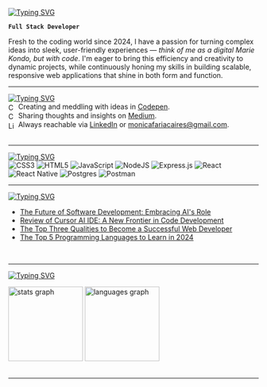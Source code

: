 <a href="https://git.io/typing-svg"><img src="https://readme-typing-svg.demolab.com?font=Poppins&weight=600&size=36&letterSpacing=0.2rem&duration=1500&pause=2000&color=8075FF&vCenter=true&width=435&lines=Hello+world%2C;I'm+Monica!+%F0%9F%91%8B" alt="Typing SVG" /></a>

**`Full Stack Developer`**

Fresh to the coding world since 2024, I have a passion for turning complex ideas into sleek, user-friendly experiences — *think of me as a digital Marie Kondo, but with code*. I'm eager to bring this efficiency and creativity to dynamic projects, while continuously honing my skills in building scalable, responsive web applications that shine in both form and function. <br/>

---

<a href="https://git.io/typing-svg"><img src="https://readme-typing-svg.demolab.com?font=Poppins&weight=600&letterSpacing=0.2rem&duration=1000&pause=5000&color=8075FF&vCenter=true&repeat=false&width=435&lines=Git+In+Touch" alt="Typing SVG" /></a> <br/>
<img align="center" alt="Codepen" width="16px" src="https://cdn.jsdelivr.net/gh/devicons/devicon@latest/icons/codepen/codepen-original.svg"/></i> Creating and meddling with ideas in [Codepen](https://codepen.io/monicacoding). <br/>
<img align="center" alt="Codepen" width="16px" src="https://cdn.jsdelivr.net/gh/devicons/devicon@latest/icons/markdown/markdown-original.svg"/></i> Sharing thoughts and insights on [Medium](https://medium.com/@monicacoding). <br/>
<img align="center" alt="LinkedIn" width="16px" src="https://cdn.jsdelivr.net/gh/devicons/devicon@latest/icons/linkedin/linkedin-plain.svg"/></i> Always reachable via [LinkedIn](https://www.linkedin.com/in/monicafariacaires/) or monicafariacaires@gmail.com. <br/>
<br/>

---

<a href="https://git.io/typing-svg"><img src="https://readme-typing-svg.demolab.com?font=Poppins&weight=600&letterSpacing=0.2rem&duration=1000&pause=5000&color=8075FF&vCenter=true&repeat=false&width=435&lines=Tech+Stack" alt="Typing SVG" /></a><br/>
![CSS3](https://img.shields.io/badge/css3-%231572B6.svg?style=for-the-badge&logo=css3&logoColor=white) ![HTML5](https://img.shields.io/badge/html5-%23E34F26.svg?style=for-the-badge&logo=html5&logoColor=white) ![JavaScript](https://img.shields.io/badge/javascript-%23323330.svg?style=for-the-badge&logo=javascript&logoColor=%23F7DF1E) ![NodeJS](https://img.shields.io/badge/node.js-6DA55F?style=for-the-badge&logo=node.js&logoColor=white) ![Express.js](https://img.shields.io/badge/express.js-%23404d59.svg?style=for-the-badge&logo=express&logoColor=%2361DAFB) ![React](https://img.shields.io/badge/react-%2320232a.svg?style=for-the-badge&logo=react&logoColor=%2361DAFB) ![React Native](https://img.shields.io/badge/react_native-%2320232a.svg?style=for-the-badge&logo=react&logoColor=%2361DAFB) ![Postgres](https://img.shields.io/badge/postgres-%23316192.svg?style=for-the-badge&logo=postgresql&logoColor=white) ![Postman](https://img.shields.io/badge/Postman-FF6C37?style=for-the-badge&logo=postman&logoColor=white)
<br/>

---

<a href="https://git.io/typing-svg"><img src="https://readme-typing-svg.demolab.com?font=Poppins&weight=600&letterSpacing=0.2rem&duration=1000&pause=5000&color=8075FF&vCenter=true&repeat=false&width=435&lines=Blog+Posts" alt="Typing SVG" /></a><br/>

- [The Future of Software Development: Embracing AI's Role]()
- [Review of Cursor AI IDE: A New Frontier in Code Development]()
- [The Top Three Qualities to Become a Successful Web Developer]()
- [The Top 5 Programming Languages to Learn in 2024]()
<br/>

---

<a href="https://git.io/typing-svg"><img src="https://readme-typing-svg.demolab.com?font=Poppins&weight=600&letterSpacing=0.2rem&duration=1000&pause=5000&color=8075FF&vCenter=true&repeat=false&width=435&lines=GitHub+Stats" alt="Typing SVG" /></a><br/>

<div align="left">
  <img src="https://github-readme-stats.vercel.app/api?username=monicacoding&hide_title=true&hide_rank=false&show_icons=true&include_all_commits=true&count_private=true&disable_animations=false&theme=dracula&locale=en&hide_border=false&order=1" height="150" alt="stats graph"  />
  <img src="https://github-readme-stats.vercel.app/api/top-langs?username=monicacoding&locale=en&hide_title=true&layout=compact&card_width=320&langs_count=8&theme=dracula&hide_border=false&order=2" height="150" alt="languages graph"  />
</div>
<br/>

---


